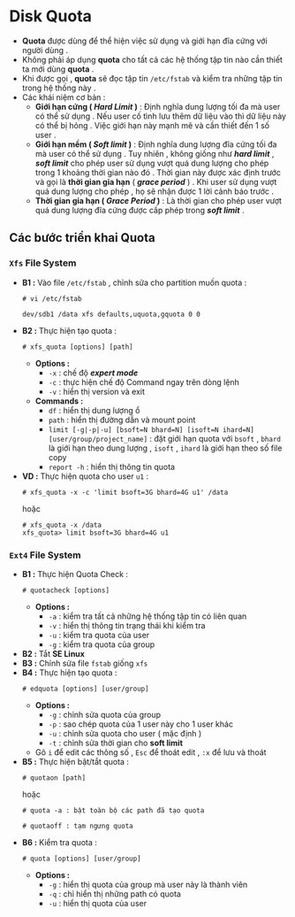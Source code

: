# Disk Quota

- **Quota** được dùng để thể hiện việc sử dụng và giới hạn đĩa cứng với người dùng .
- Không phải áp dụng **quota** cho tất cả các hệ thống tập tin nào cần thiết ta mới dùng **quota** .
- Khi được gọi , **quota** sẽ đọc tập tin `/etc/fstab` và kiểm tra những tập tin trong hệ thống này .
- Các khái niệm cơ bản :
    - **Giới hạn cứng ( *Hard Limit* )** : Định nghĩa dung lượng tối đa mà user có thể sử dụng . Nếu user cố tình lưu thêm dữ liệu vào thì dữ liệu này có thể bị hỏng . Việc giới hạn này mạnh mẽ và cần thiết đến 1 số user .
    - **Giới hạn mềm ( *Soft limit* )** : Định nghĩa dung lượng đĩa cứng tối đa mà user có thể sử dụng . Tuy nhiên , không giống như ***hard limit*** , ***soft limit*** cho phép user sử dụng vượt quá dung lượng cho phép trong 1 khoảng thời gian nào đó . Thời gian này được xác định trước và gọi là **thời gian gia hạn** ( ***grace period*** ) . Khi user sử dụng vượt quá dung lượng cho phép , họ sẽ nhận được 1 lời cảnh báo trước .
    - **Thời gian gia hạn ( *Grace Period* )** : Là thời gian cho phép user vượt quá dung lượng đĩa cứng được cấp phép trong ***soft limit*** .

## **Các bước triển khai Quota**
### **`Xfs` File System**
- **B1 :** Vào file `/etc/fstab` , chỉnh sửa cho partition muốn quota :
    ```
    # vi /etc/fstab
    ```
    ```
    dev/sdb1 /data xfs defaults,uquota,gquota 0 0
    ```
- **B2 :** Thực hiện tạo quota :
    ```
    # xfs_quota [options] [path]
    ```
    - **Options :** 
        - `-x` : chế độ ***expert mode***
        - `-c` : thực hiện chế độ Command ngay trên dòng lệnh
        - `-v` : hiển thị version và exit
    - **Commands :** 
        - `df` : hiển thị dung lượng ổ
        - `path` : hiển thị đường dẫn và mount point
        - `limit [-g|-p|-u] [bsoft=N bhard=N] [isoft=N ihard=N] [user/group/project_name]` : đặt giới hạn quota với `bsoft` , `bhard` là giới hạn theo dung lượng , `isoft` , `ihard` là giới hạn theo số file copy
        - `report -h` : hiển thị thông tin quota
- **VD :** Thực hiện quota cho user `u1` :
    ```
    # xfs_quota -x -c 'limit bsoft=3G bhard=4G u1' /data
    ```
    hoặc
    ```
    # xfs_quota -x /data
    xfs_quota> limit bsoft=3G bhard=4G u1
    ```
### **`Ext4` File System**
- **B1 :** Thực hiện Quota Check :
    ```
    # quotacheck [options]
    ```
    - **Options :** 
        - `-a` : kiểm tra tất cả những hệ thống tập tin có liên quan
        - `-v` : hiển thị thông tin trạng thái khi kiểm tra
        - `-u` : kiểm tra quota của user
        - `-g` : kiểm tra quota của group
- **B2 :** Tắt **SE Linux** 
- **B3 :** Chỉnh sửa file `fstab` giống `xfs`
- **B4 :** Thực hiện tạo quota :
    ```
    # edquota [options] [user/group]
    ```
    - **Options :**
        - `-g` : chỉnh sửa quota của group
        - `-p` : sao chép quota của 1 user này cho 1 user khác
        - `-u` : chỉnh sửa quota cho user ( mặc định )
        - `-t` : chỉnh sửa thời gian cho **soft limit**
    - Gõ `i` để edit các thông số , `Esc` để thoát edit , `:x` để lưu và thoát
- **B5 :** Thực hiện bật/tắt quota :
    ```
    # quotaon [path]
    ```
    hoặc
    ```
    # quota -a : bật toàn bộ các path đã tạo quota
    ```
    ```
    # quotaoff : tạm ngưng quota
    ```
- **B6 :** Kiểm tra quota :
    ```
    # quota [options] [user/group]
    ```
    - **Options :**
        - `-g` : hiển thị quota của group mà user này là thành viên
        - `-q` : chỉ hiển thị những path có quota
        - `-u` : hiển thị quota của user